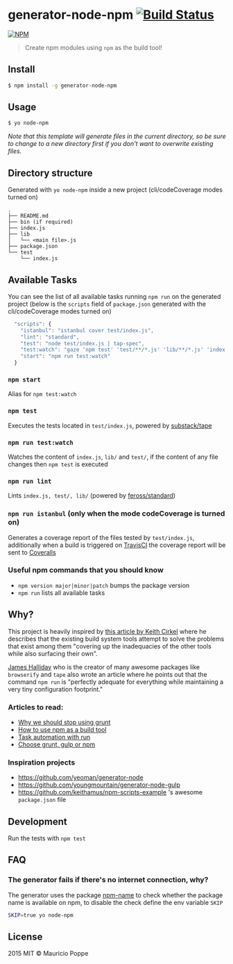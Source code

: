 # generator-node-npm [![Build Status][travis-image]][travis-url]

[![NPM][npm-image]][npm-url]

> Create npm modules using `npm` as the build tool!

## Install

```sh
$ npm install -g generator-node-npm
```

## Usage

```sh
$ yo node-npm
```

*Note that this template will generate files in the current directory, so be sure to change to a
new directory first if you don't want to overwrite existing files.*

## Directory structure

Generated with `yo node-npm` inside a new project (cli/codeCoverage modes turned on)

```
.
├── README.md
├── bin (if required)
├── index.js
├── lib
│   └── <main file>.js
├── package.json
└── test
    └── index.js
```

## Available Tasks

You can see the list of all available tasks running `npm run` on the generated project (below is the
`scripts` field of `package.json` generated with the cli/codeCoverage modes turned on)

```javascript
  "scripts": {
    "istanbul": "istanbul cover test/index.js",
    "lint": "standard",
    "test": "node test/index.js | tap-spec",
    "test:watch": "gaze 'npm test' 'test/**/*.js' 'lib/**/*.js' 'index.js'",
    "start": "npm run test:watch"
  }
```

### `npm start`

Alias for `npm test:watch`

### `npm test`

Executes the tests located in `test/index.js`, powered by [substack/tape](https://github.com/substack/tape)

### `npm run test:watch`

Watches the content of `index.js`, `lib/` and `test/`, if the content of any file changes then `npm test` is executed

### `npm run lint`

Lints `index.js, test/, lib/` (powered by [feross/standard](https://github.com/feross/standard))

### `npm run istanbul` (only when the mode codeCoverage is turned on)

Generates a coverage report of the files tested by `test/index.js`, additionally when a
build is triggered on [TravisCI](https://travis-ci.org) the coverage report will be sent to
[Coveralls](https://coveralls.io/)

### Useful npm commands that you should know

- `npm version major|minor|patch` bumps the package version
- `npm run` lists all available tasks

## Why?

This project is heavily inspired by [this article by Keith Cirkel][stop-using-grunt-gulp] where he describes that
the existing build system tools attempt to solve the problems that exist among them "covering up the inadequacies
of the other tools while also surfacing their own".

[James Halliday](https://www.npmjs.com/~substack) who is the creator of many awesome packages like `browserify` and
`tape` also wrote an article where he points out that the command `npm run` is "perfectly adequate for everything
while maintaining a very tiny configuration footprint."

### Articles to read:

- [Why we should stop using grunt][stop]
- [How to use npm as a build tool][how-to]
- [Task automation with run][task-automation]
- [Choose grunt, gulp or npm][choose]

### Inspiration projects

- https://github.com/yeoman/generator-node
- https://github.com/youngmountain/generator-node-gulp
- https://github.com/keithamus/npm-scripts-example 's awesome `package.json` file

## Development

Run the tests with `npm test`

## FAQ

### The generator fails if there's no internet connection, why?

The generator uses the package [npm-name](https://www.npmjs.com/package/npm-name) to check whether the package
name is available on npm, to disable the check define the env variable `SKIP`

```sh
SKIP=true yo node-npm
```

## License

2015 MIT © Mauricio Poppe

[npm-image]: https://nodei.co/npm/generator-node-npm.png?downloads=true
[npm-url]: https://npmjs.org/package/generator-node-npm
[travis-image]: https://travis-ci.org/maurizzzio/generator-node-npm.svg?branch=master
[travis-url]: https://travis-ci.org/maurizzzio/generator-node-npm
[coveralls-image]: https://coveralls.io/repos/maurizzzio/generator-node-npm/badge.svg
[coveralls-url]: https://coveralls.io/r/maurizzzio/generator-node-npm
[stop-using-grunt-gulp]: http://blog.keithcirkel.co.uk/why-we-should-stop-using-grunt/

[stop]: http://blog.keithcirkel.co.uk/why-we-should-stop-using-grunt/
[how-to]: http://blog.keithcirkel.co.uk/how-to-use-npm-as-a-build-tool/
[task-automation]: http://substack.net/task_automation_with_npm_run
[choose]: http://ponyfoo.com/articles/choose-grunt-gulp-or-npm
